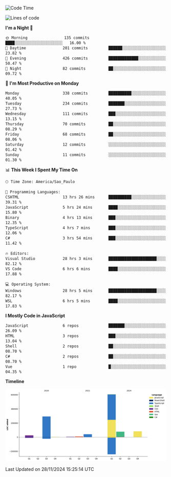 <!--START_SECTION:waka-->
![Code Time](http://img.shields.io/badge/Code%20Time-2%2C919%20hrs%2046%20mins-blue)

![Lines of code](https://img.shields.io/badge/From%20Hello%20World%20I%27ve%20Written-1.1%20million%20lines%20of%20code-blue)

**I'm a Night 🦉** 

```text
🌞 Morning                135 commits         ████░░░░░░░░░░░░░░░░░░░░░   16.00 % 
🌆 Daytime                201 commits         ██████░░░░░░░░░░░░░░░░░░░   23.82 % 
🌃 Evening                426 commits         █████████████░░░░░░░░░░░░   50.47 % 
🌙 Night                  82 commits          ██░░░░░░░░░░░░░░░░░░░░░░░   09.72 % 
```
📅 **I'm Most Productive on Monday** 

```text
Monday                   338 commits         ██████████░░░░░░░░░░░░░░░   40.05 % 
Tuesday                  234 commits         ███████░░░░░░░░░░░░░░░░░░   27.73 % 
Wednesday                111 commits         ███░░░░░░░░░░░░░░░░░░░░░░   13.15 % 
Thursday                 70 commits          ██░░░░░░░░░░░░░░░░░░░░░░░   08.29 % 
Friday                   68 commits          ██░░░░░░░░░░░░░░░░░░░░░░░   08.06 % 
Saturday                 12 commits          ░░░░░░░░░░░░░░░░░░░░░░░░░   01.42 % 
Sunday                   11 commits          ░░░░░░░░░░░░░░░░░░░░░░░░░   01.30 % 
```


📊 **This Week I Spent My Time On** 

```text
🕑︎ Time Zone: America/Sao_Paulo

💬 Programming Languages: 
CSHTML                   13 hrs 26 mins      ██████████░░░░░░░░░░░░░░░   39.31 % 
JavaScript               5 hrs 24 mins       ████░░░░░░░░░░░░░░░░░░░░░   15.80 % 
Binary                   4 hrs 13 mins       ███░░░░░░░░░░░░░░░░░░░░░░   12.35 % 
TypeScript               4 hrs 7 mins        ███░░░░░░░░░░░░░░░░░░░░░░   12.06 % 
C#                       3 hrs 54 mins       ███░░░░░░░░░░░░░░░░░░░░░░   11.42 % 

🔥 Editors: 
Visual Studio            28 hrs 3 mins       █████████████████████░░░░   82.12 % 
VS Code                  6 hrs 6 mins        ████░░░░░░░░░░░░░░░░░░░░░   17.88 % 

💻 Operating System: 
Windows                  28 hrs 5 mins       █████████████████████░░░░   82.17 % 
WSL                      6 hrs 5 mins        ████░░░░░░░░░░░░░░░░░░░░░   17.83 % 
```

**I Mostly Code in JavaScript** 

```text
JavaScript               6 repos             ███████░░░░░░░░░░░░░░░░░░   26.09 % 
HTML                     3 repos             ███░░░░░░░░░░░░░░░░░░░░░░   13.04 % 
Shell                    2 repos             ██░░░░░░░░░░░░░░░░░░░░░░░   08.70 % 
C#                       2 repos             ██░░░░░░░░░░░░░░░░░░░░░░░   08.70 % 
Vue                      1 repo              █░░░░░░░░░░░░░░░░░░░░░░░░   04.35 % 
```



**Timeline**

![Lines of Code chart](https://raw.githubusercontent.com/jonhoffmam/jonhoffmam/master/assets/bar_graph.png)


 Last Updated on 28/11/2024 15:25:14 UTC
<!--END_SECTION:waka-->
